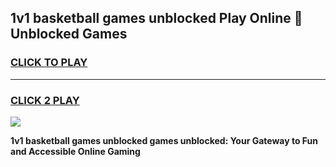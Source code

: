 
## 1v1 basketball games unblocked Play Online 👋 Unblocked Games
<h3>
<a href="https://premium.freeplayer.one?title=1v1_basketball_games_unblocked&ref=19F">CLICK TO PLAY</a></h3>
<hr>

<h3>
<a href="https://premium.freeplayer.one?title=1v1_basketball_games_unblocked&ref=19F">CLICK 2 PLAY</a>
  
</h3>

<a href="https://premium.freeplayer.one?title=1v1_basketball_games_unblocked&ref=19F"><img src="https://clearcache.store/games.png"></a>


**1v1 basketball games unblocked games unblocked: Your Gateway to Fun and Accessible Online Gaming**
